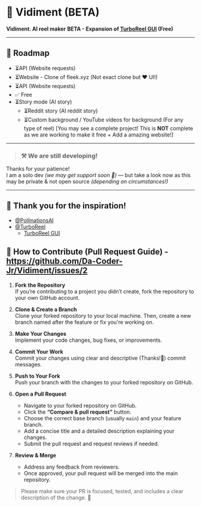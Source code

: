 # 🌟 Vidiment  (BETA)
**Vidiment. AI reel maker**
**BETA - Expansion of [TurboReel GUI](https://github.com/TurboReel/turboreel-GUI-v1) (Free)**

---

## 📍 Roadmap
- ⏳API (Website requests)  
- ⏳Website  - Clone of fleek.xyz (Not exact clone but ❤️ UI!)
- ⏳API (Website requests)  
- ✅ Free  
- ⏳Story mode (AI story)  
  - ⏳Reddit story (AI reddit story)  
  - ⏳Custom background / YouTube videos for background (For any type of reel)
   [You may see a complete project! This is **NOT** complete as we are working to make it free + Add a amazing website!]

---

> ### ⚒️ We are still developing!  
Thanks for your patience!  
I am a solo dev *(we may get support soon 🤞)* — but take a look now as this may be private & not open source *(depending on circumstances!)*

---

## 🙏 Thank you for the inspiration!
- [@PollinationsAI](https://github.com/pollinations/pollinations)  
- [@TurboReel](https://github.com/TurboReel/mediachain)  
  - [TurboReel GUI](https://github.com/TurboReel/turboreel-GUI-v1) 


## 🔧 How to Contribute (Pull Request Guide) - https://github.com/Da-Coder-Jr/Vidiment/issues/2

1. **Fork the Repository**  
   If you’re contributing to a project you didn’t create, fork the repository to your own GitHub account.

2. **Clone & Create a Branch**  
   Clone your forked repository to your local machine. Then, create a new branch named after the feature or fix you're working on.

3. **Make Your Changes**  
   Implement your code changes, bug fixes, or improvements.

4. **Commit Your Work**  
   Commit your changes using clear and descriptive (Thanks!🙏) commit messages.

5. **Push to Your Fork**  
   Push your branch with the changes to your forked repository on GitHub.

6. **Open a Pull Request**  
   - Navigate to your forked repository on GitHub.  
   - Click the **“Compare & pull request”** button.  
   - Choose the correct base branch (usually `main`) and your feature branch.  
   - Add a concise title and a detailed description explaining your changes.  
   - Submit the pull request and request reviews if needed.

7. **Review & Merge**  
   - Address any feedback from reviewers.  
   - Once approved, your pull request will be merged into the main repository.

> Please make sure your PR is focused, tested, and includes a clear description of the change. 🙏

